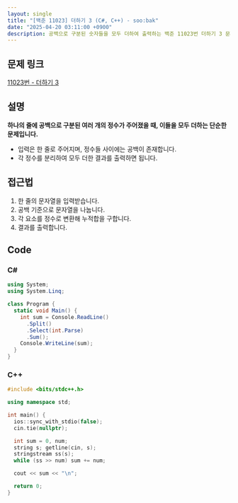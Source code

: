 ```yaml
---
layout: single
title: "[백준 11023] 더하기 3 (C#, C++) - soo:bak"
date: "2025-04-20 03:11:00 +0900"
description: 공백으로 구분된 숫자들을 모두 더하여 출력하는 백준 11023번 더하기 3 문제의 C# 및 C++ 풀이 및 해설
---
```


## 문제 링크
[11023번 - 더하기 3](https://www.acmicpc.net/problem/11023)

## 설명
**하나의 줄에 공백으로 구분된 여러 개의 정수가 주어졌을 때, 이들을 모두 더하는 단순한 문제입니다.**
<br>

- 입력은 한 줄로 주어지며, 정수들 사이에는 공백이 존재합니다.
- 각 정수를 분리하여 모두 더한 결과를 출력하면 됩니다.


## 접근법

1. 한 줄의 문자열을 입력받습니다.
2. 공백 기준으로 문자열을 나눕니다.
3. 각 요소를 정수로 변환해 누적합을 구합니다.
4. 결과를 출력합니다.


## Code

### C#
```csharp
using System;
using System.Linq;

class Program {
  static void Main() {
    int sum = Console.ReadLine()
      .Split()
      .Select(int.Parse)
      .Sum();
    Console.WriteLine(sum);
  }
}
```

### C++
```cpp
#include <bits/stdc++.h>

using namespace std;

int main() {
  ios::sync_with_stdio(false);
  cin.tie(nullptr);

  int sum = 0, num;
  string s; getline(cin, s);
  stringstream ss(s);
  while (ss >> num) sum += num;

  cout << sum << "\n";

  return 0;
}
```
